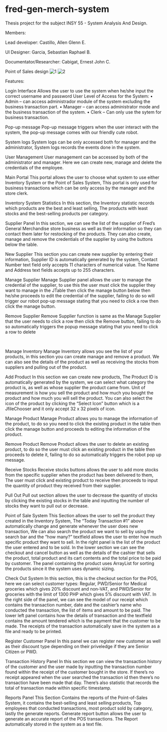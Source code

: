 # fred-gen-merch-system
Thesis project for the subject INSY 55 - System Analysis And Design.

Members:

Lead developer: Castillo, Allen Glenn E.

UI Designer: Garcia, Sebastian Raphael B.

Documentator/Researcher: Cabigat, Ernest John C.


Point of Sales design
![1](https://user-images.githubusercontent.com/55197203/137610436-84e46f99-7b69-431c-8a9f-ab0f4ec23243.PNG)
![2](https://user-images.githubusercontent.com/55197203/137610440-ca8be651-354f-4693-b189-dc58563c21be.PNG)

Features:

Login Interface
Allows the user to use the system when he/she input the correct username and password
User Level of Access for the System:
•	Admin – can access administrador module of the system excluding the business transaction part.
•	Manager – can access administrator mode and the business transaction of the system.
•	Clerk – Can only use the sytem for business transaction.

 
Pop-up message
Pop-up message triggers when the user interact with the system, the pop-up message comes with our friendly cute robot.
 
System logs
System logs can be only accessed both for manager and the administrator, System logs records the events done in the system. 
 
User Management
User management can be accessed by both of the administrator and manager. Here we can create new, manage and delete the credentials of the employee.
 
Main Portal
This portal allows the user to choose what system to use either Inventory System or the Point of Sales System, This portal is only used for business transactions which can be only access by the manager and the store clerk.
 
 
Inventory System Statistics
In this section, the Inventory statistic records which products are the best and least selling, The products with least stocks and the best-selling products per category.

 
Supplier Panel
In this section, we can see the list of the supplier of Fred’s General Merchandise store business as well as their information so they can contact them later for restocking of the products. They can also create, manage and remove the credentials of the supplier by using the buttons below the table.

 
New Supplier
This section you can create new supplier by entering their information, Supplier ID is automatically generated by the system, Contact Number text field only accepts 11 characters of numerical value. The Name and Address text fields accepts up to 255 characters.
   
Manage Supplier
Manage Supplier panel allows the user to manage the credential of the supplier, to use this the user must click the supplier they want to manage in the JTable then click the manage button below then he/she proceeds to edit the credential of the supplier, failing to do so will trigger our robot pop-up message stating that you need to click a row then click the manage button.
 
 
Remove Supplier
Remove Supplier function is same as the Manage Supplier that the user needs to click a row then click the Remove button, failing to do so automatically triggers the popup message stating that you need to click a row to delete


 
 
Manage Inventory
Manage Inventory allows you see the list of your products, in this section you can create manage and remove a product. We can also see the details of the product as well as receiving the stocks from suppliers and pulling out of the product.
 
 
 
Add Product
In this section we can create new products, The Product ID is automatically generated by the system, we can select what category the product is, as well as whose supplier the product came from. Unit of measurement is how you sell the product and how much you bought the product and how much you will sell the product. You can also select the icon of the product by clicking the “Select Icon” button which is a JfileChooser and it only accept 32 x 32 pixels of icon.
 
Manage Product
Manage Product allows you to manage the information of the product, to do so you need to click the existing product in the table then click the manage button and proceeds to editing the information of the product.
 
 
Remove Product
Remove Product allows the user to delete an existing product, to do so the user must click an existing product in the table then proceeds to delete it, failing to do so automatically triggers the robot pop up message.
 
 
Receive Stocks
Receive stocks buttons allows the user to add more stocks from the specific supplier when the product has been delivered to them, The user must click and existing product to receive then proceeds to input the quantity of product they received from their supplier.
 
 
Pull Out 
Pull out section allows the user to decrease the quantity of stocks by clicking the existing stocks in the table and inputting the number of stocks they want to pull out or decrease.
 
 
Point of Sale System
This Section allows the user to sell the product they created in the Inventory System, The “Today Transaction #1” above automatically change and generate whenever the user does new transaction, We can also search the product we want to sell by using the search bar and the “how many?” textfield allows the user to enter how much specific product they want to sell. In the right panel is the list of the product the user entered and to be sold. In the lower section we can see the checkout and cancel button as well as the details of the cashier that sells the product, total product and its cart contents and the total price to be paid by customer. The panel containing the product uses ArrayList for sorting the products since it the system uses dynamic sizing.
 
 
Check Out System
In this section, this is the checkout section for the POS, here we can select customer types: Regular, PWD/Senior for Medical groceries which gives 20% discount and non-VAT, and PWD/Senior for groceries with the limit of 1300 PHP which gives 5% discount with VAT. In the right side of the panel, we can see the model of our receipt which contains the transaction number, date and the cashier’s name who conducted the transaction, the list of items and amount to be paid. The lower left panel contains how the details of transaction and the textfield contains the amount tendered which is the payment that the customer to be made. The receipts of the transaction automatically save in the system as a file and ready to be printed.
 
 
Register Customer Panel
In this panel we can register new customer as well as their discount type depending on their priveledge if they are Senior Citizen or PWD.
 
 
Transaction History Panel
In this section we can view the transaction history of the customer and the user made by inputting the transaction number found within the receipt of the customer bought in the store. If there’s no receipt appeared when the user searched the transaction id then there’s no transaction have been made that day. There’s also statistic that records the total of transaction made within specific timestamp.
 
  
Reports Panel
This Section Contains the reports of the Point-of-Sales System, it contains the best-selling and least selling products, Top employees that conducted transactions, most product sold by category, lastly the generate reports. Generate report button allows the user to generate an accurate report of the POS transactions. The Report automatically stored in the system as a text file.
